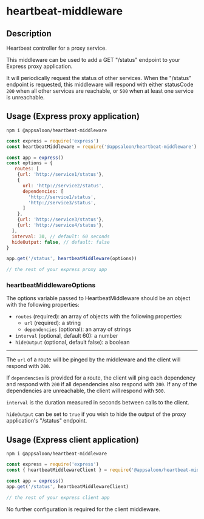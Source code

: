 # heartbeat-middleware

## Description

Heartbeat controller for a proxy service.

This middleware can be used to add a GET "/status" endpoint to your Express proxy application.

It will periodically request the status of other services. When the "/status" endpoint is requested, this middleware will respond with either statusCode `200` when all other services are reachable, or `500` when at least one service is unreachable.

## Usage (Express proxy application)

`npm i @appsaloon/heartbeat-middleware`

```javascript
const express = require('express')
const heartbeatMiddleware = require('@appsaloon/heartbeat-middleware')

const app = express()
const options = {
   routes: [
    {url: 'http://service1/status'},
    {
      url: 'http://service2/status',
      dependencies: [
        'http://service1/status',
        'http://service3/status',
      ]
    },
    {url: 'http://service3/status'},
    {url: 'http://service4/status'},
  ],
  interval: 30, // default: 60 seconds
  hideOutput: false, // default: false
}

app.get('/status', heartbeatMiddleware(options))

// the rest of your express proxy app
```
### heartbeatMiddlewareOptions
The options variable passed to HeartbeatMiddleware should be an object with the following properties:
* `routes` (required): an array of objects with the following properties:
  * `url` (required): a string
  * `dependencies` (optional): an array of strings
* `interval` (optional, default 60): a number
* `hideOutput` (optional, default false): a boolean

---

The `url` of a route will be pinged by the middleware and the client will respond with `200`.

If `dependencies` is provided for a route, the client will ping each dependency and respond with `200` if all dependencies also respond with `200`. If any of the dependencies are unreachable, the client will respond with `500`.

`interval` is the duration measured in seconds between calls to the client.

`hideOutput` can be set to `true` if you wish to hide the output of the proxy application's "/status" endpoint.

## Usage (Express client application)

`npm i @appsaloon/heartbeat-middleware`

```javascript
const express = require('express')
const { heartbeatMiddlewareClient } = require('@appsaloon/heartbeat-middleware')

const app = express()
app.get('/status', heartbeatMiddlewareClient)

// the rest of your express client app
```

No further configuration is required for the client middleware.
